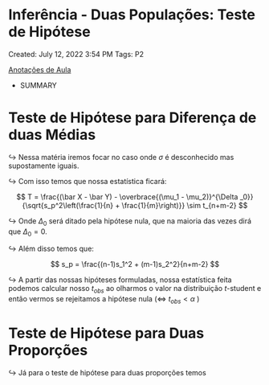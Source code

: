 # Inferência - Duas Populações: Teste de Hipótese

Created: July 12, 2022 3:54 PM
Tags: P2

[Anotações de Aula](Infere%CC%82ncia%20-%20Duas%20Populac%CC%A7o%CC%83es%20Teste%20de%20Hipo%CC%81tese%208e6f9635c79e4a0db919dea1d74a61fe/Anotac%CC%A7o%CC%83es%20de%20Aula%20a8ba5c8be0324f16927238524c001f70.md)

- SUMMARY
    
    

# Teste de Hipótese para Diferença de duas Médias

$\hookrightarrow$ Nessa matéria iremos focar no caso onde $\sigma$  é desconhecido mas supostamente iguais.

$\hookrightarrow$ Com isso temos que nossa estatística ficará:

$$
T = \frac{(\bar X - \bar Y) - \overbrace{(\mu_1 - \mu_2)}^{\Delta _0}}{\sqrt{s_p^2\left(\frac{1}{n} + \frac{1}{m}\right)}} \sim t_{n+m-2}
$$

$\hookrightarrow$ Onde $\Delta_0$ será ditado pela hipótese nula, que na maioria das vezes dirá que $\Delta_0 = 0$.

$\hookrightarrow$ Além disso temos que:

$$
s_p = \frac{(n-1)s_1^2 + (m-1)s_2^2}{n+m-2}
$$

$\hookrightarrow$ A partir das nossas hipóteses formuladas, nossa estatística feita podemos calcular nosso $t_{obs}$ ao olharmos o valor na distribuição $t$-student e então vermos se rejeitamos a hipótese nula ($\iff$ $t_{obs} < \alpha$ )

# Teste de Hipótese para Duas Proporções

$\hookrightarrow$ Já para o teste de hipótese para duas proporções temos